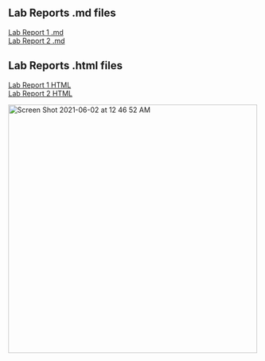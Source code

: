 ## Lab Reports .md files 
[Lab Report 1 .md](https://lilianjma.github.io/lab-report-1-week-2.md)  
[Lab Report 2 .md](https://github.com/lilianjma/cse15l-lab-reports/blob/main/lab-report-2-week-4.md)  

## Lab Reports .html files
[Lab Report 1 HTML](lab-report-1-week-2.html)  
[Lab Report 2 HTML](lab-report-2-week-4.html)  



<img width="500" alt="Screen Shot 2021-06-02 at 12 46 52 AM" src="https://user-images.githubusercontent.com/31358827/162327566-942f2302-ecf7-4a79-bca0-fb98d1b09e67.png">
